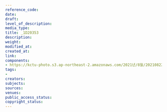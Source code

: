 ```yaml
---
reference_code: 
date: 
draft: 
level_of_description: 
media_type: 
title: _1D20353
description: 
weight: 
modified_at: 
created_at: 
link: 
components:
- https://kctu-photo.s3.ap-northeast-2.amazonaws.com/2021년/8월/20210822_’착취와+무권리의+고용허가제를+말한다!’+이주노동자+증언대회/_1D20353.jpg
tags:
- 
creators: 
subjects: 
sources: 
venues: 
public_access_status: 
copyright_status: 
---
```

